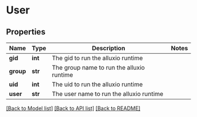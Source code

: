 # User

## Properties
Name | Type | Description | Notes
------------ | ------------- | ------------- | -------------
**gid** | **int** | The gid to run the alluxio runtime | 
**group** | **str** | The group name to run the alluxio runtime | 
**uid** | **int** | The uid to run the alluxio runtime | 
**user** | **str** | The user name to run the alluxio runtime | 

[[Back to Model list]](../README.md#documentation-for-models) [[Back to API list]](../README.md#documentation-for-api-endpoints) [[Back to README]](../README.md)


